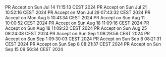 PR Accept on Sun Jul 14 11:15:13 CEST 2024
PR Accept on Sun Jul 21 10:52:16 CEST 2024
PR Accept on Mon Jul 29 07:43:32 CEST 2024
PR Accept on Mon Aug  5 10:41:34 CEST 2024
PR Accept on Sun Aug 11 10:00:52 CEST 2024
PR Accept on Sun Aug 18 11:09:16 CEST 2024
PR Accept on Sun Aug 18 11:09:22 CEST 2024
PR Accept on Sun Aug 25 08:24:08 CEST 2024
PR Accept on Sun Sep  1 09:29:56 CEST 2024
PR Accept on Sun Sep  1 09:30:03 CEST 2024
PR Accept on Sun Sep  8 08:21:31 CEST 2024
PR Accept on Sun Sep  8 08:21:37 CEST 2024
PR Accept on Sun Sep 15 09:56:34 CEST 2024
